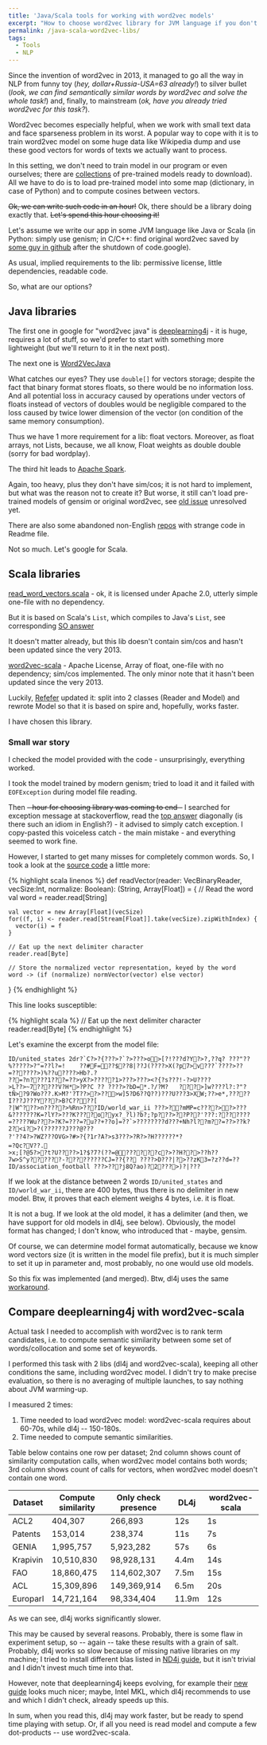 ```yaml
---
title: 'Java/Scala tools for working with word2vec models'
excerpt: "How to choose word2vec library for JVM language if you don't want to learn new models, but need to read already learned vectors and compute similarity."
permalink: /java-scala-word2vec-libs/
tags:
  - Tools
  - NLP
---
```


Since the invention of word2vec in 2013,
it managed to go all the way in NLP from funny toy (_hey, dollar+Russia-USA=63 already!_)
to silver bullet (_look, we can find semantically similar words by word2vec and solve the whole task!_)
 and, finally, to mainstream (_ok, have you already tried word2vec for this task?_).

Word2vec becomes especially helpful,
when we work with small text data and face sparseness problem in its worst.
A popular way to cope with it is to train word2vec model on some huge data like Wikipedia dump
and use these good vectors for words of texts we actually want to process.

In this setting, we don't need to train model in our program or even ourselves;
there are [collections](https://github.com/3Top/word2vec-api#where-to-get-a-pretrained-models)
 of pre-trained models ready to download).
All we have to do is to load pre-trained model into some map
(dictionary, in case of Python) and to compute cosines between vectors.

~~Ok, we can write such code in an hour!~~
Ok, there should be a library doing exactly that. ~~Let's spend this hour choosing it!~~

Let's assume we write our app in some JVM language like Java or Scala
(in Python: simply use genism;
in C/C++: find original word2vec saved by [some guy in github](https://github.com/3Top/word2vec-api#where-to-get-a-pretrained-models)
after the shutdown of code.google).

As usual, implied requirements to the lib:
permissive license, little dependencies, readable code.

So, what are our options?

## Java libraries
The first one in google for "word2vec java" is [deeplearning4j](https://deeplearning4j.org) -
it is huge, requires a lot of stuff,
so we'd prefer to start with something more lightweight (but we'll return to it in the next post).

The next one is [Word2VecJava](https://github.com/medallia/Word2VecJava)

What catches our eyes? They use `double[]` for vectors storage; despite the fact that binary format stores floats, so there would be no information loss. 
And all potential loss in accuracy caused by operations under vectors of floats instead of vectors of doubles would be negligible compared to the loss caused by twice lower dimension of the vector (on condition of the same memory consumption).

Thus we have 1 more requirement for a lib: float vectors. Moreover, as float arrays, not Lists, because, we all know, Float weights as double double (sorry for bad wordplay).

The third hit leads to [Apache Spark](http://spark.apache.org/docs/latest/ml-features.html#word2vec). 

Again, too heavy, plus they don't have sim/cos;
it is not hard to implement, but what was the reason not to create it?
But worse, it still can't load pre-trained models of gensim or original word2vec,
see [old issue](https://issues.apache.org/jira/browse/SPARK-9484) unresolved yet.

There are also some abandoned non-English [repos](https://github.com/NLPchina/Word2VEC_java)
with strange code in Readme file.

Not so much. Let's google for Scala.

## Scala libraries
[read_word_vectors.scala](https://github.com/awhogue/word2vec-scala/blob/master/read_word_vectors.scala) -
ok, it is licensed under Apache 2.0, utterly simple one-file with no dependency.

But it is based on Scala's `List`, which compiles to Java's `List`, see corresponding [SO answer](http://stackoverflow.com/questions/2712877/difference-between-array-and-list-in-scala)

It doesn't matter already, but this lib doesn't contain sim/cos and hasn't been updated since the very 2013.

[word2vec-scala](https://github.com/trananh/word2vec-scala) - Apache License, Array of float, one-file with no dependency; sim/cos implemented.
The only minor note that it hasn't been updated since the very 2013.

Luckily, [Refefer](https://github.com/Refefer) updated it:
split into 2 classes (Reader and Model)
and rewrote Model so that it is based on spire and, hopefully, works faster.

I have chosen this library.

### Small war story

I checked the model provided with the code - unsurprisingly, everything worked.

I took the model trained by modern genism;
tried to load it and it failed with `EOFException` during model file reading.

Then ~~- hour for choosing library was coming to end -~~ I searched for exception message at stackoverflow,
read the [top answer](http://stackoverflow.com/questions/18451232/eofexception-how-to-handle) diagonally (is there such an idiom in English?) -
it advised to simply catch exception.
I copy-pasted this voiceless catch - the main mistake - and everything seemed to work fine.

However, I started to get many misses for completely common words.
So, I took a look at the [source code](https://github.com/Refefer/word2vec-scala/blob/b75b33201a1b073d5e47b6b48837ede905a9e301/src/main/scala/word2vec/Reader.scala#L98) a little more:

{% highlight scala linenos %}
def readVector(reader: VecBinaryReader, vecSize:Int, normalize: Boolean): (String, Array[Float]) = {
     // Read the word
    val word = reader.read[String]

    val vector = new Array[Float](vecSize)
    for((f, i) <- reader.read[Stream[Float]].take(vecSize).zipWithIndex) {
      vector(i) = f
    }

    // Eat up the next delimiter character
    reader.read[Byte]

    // Store the normalized vector representation, keyed by the word
    word -> (if (normalize) normVector(vector) else vector)
}
{% endhighlight %}

This line looks susceptible:

{% highlight scala %}
// Eat up the next delimiter character
reader.read[Byte]
{% endhighlight %}

Let's examine the excerpt from the model file:

```
ID/united_states 2dr?`C?>?{???>?`?>???>o>[?!???d?Y?>?,??q? ???"??%?????>?"=??l?=!	??#F=??$??8|??J(????>X(?p7>v???`????>??=??????>)%??u????>Hb?.?
??=?n????1???=??>yX?>?????1>???>???><?{?s???!-?>U????
>L??>~7?????V?H*>?P?C ?? ????>?bD=*.?/?M?	???>]w????l?:?"?tÑ>?9?Wo???.K>M?'?T??>?>??>w]5?D6??Q??)???U???3>XW;??>e*,?????I???J???Y???>B?C????[
?|W^???>n?????>%Rn>???ID/world_war_ii ???>??mMP=c????>?>???&???????K=?lY?>???K????o?yx?_?l)?b?;?p???>??P??'???:???????=?????Wu???>?K?=???=?u??+??o]=??`>????????d???+Nh?l??m??=??>??k?2?<i?>?(??????J???@???
?'??4?>?WZ???OVG>?#>?{?1r?A?>s3???>?R?>?H??????*?
=?Qc?V??.
>x;[?@5?>?t?U????>1?$?7?(??=@??????c?>??H??>??h??7w>S^y??????-?????????CJ=??{??	????>D???|?>??zK3=?z??d=??ID/association_football ???>???j8Q?ao)?2???>)?|???
```

If we look at the distance between 2 words `ID/united_states` and `ID/world_war_ii`, there are 400 bytes, thus there is no delimiter in new model.
Btw, it proves that each element weighs 4 bytes, i.e. it is float.

It is not a bug. If we look at the old model, it has a delimiter (and then, we have support for old models in dl4j, see below).
Obviously, the model format has changed; I don't know, who introduced that - maybe, gensim.

Of course, we can determine model format automatically, because we know word vectors size (it is written in the model file prefix),
but it is much simpler to set it up in parameter and, most probably, no one would use old models.

So this fix was implemented (and merged).
Btw, dl4j uses the same [workaround](https://github.com/deeplearning4j/deeplearning4j/blob/91a481ae8f5bcb4c9ff3463c1bba2df69d7325d2/deeplearning4j-nlp-parent/deeplearning4j-nlp/src/main/java/org/deeplearning4j/models/embeddings/loader/WordVectorSerializer.java#L114).

## Compare deeplearning4j with word2vec-scala

Actual task I needed to accomplish with word2vec is to rank term candidates, 
i.e. to compute semantic similarity between some set of words/collocation and some set of keywords.

I performed this task with 2 libs (dl4j and word2vec-scala), 
keeping all other conditions the same, including word2vec model.
I didn't try to make precise evaluation, so there is no averaging of multiple launches, to say nothing about JVM warming-up.

I measured 2 times:
1. Time needed to load word2vec model: word2vec-scala requires about 60-70s, while dl4j -- 150-180s.
2. Time needed to compute semantic similarities.

Table below contains one row per dataset; 
2nd column shows count of similarity computation calls, when word2vec model contains both words;
3rd column shows count of calls for vectors, when word2vec model doesn't contain one word.

| Dataset  | Compute similarity | Only check presence | DL4j  | word2vec-scala |
|----------|--------------------|---------------------|-------|----------------|
| ACL2     |            404,307 |             266,893 |   12s |             1s |
| Patents  |            153,014 |             238,374 |   11s |             7s |
| GENIA    |          1,995,757 |           5,923,282 |   57s |             6s |
| Krapivin |         10,510,830 |          98,928,131 |  4.4m |            14s |
| FAO      |         18,860,475 |         114,602,307 |  7.5m |            15s |
| ACL      |         15,309,896 |         149,369,914 |  6.5m |            20s |
| Europarl |         14,721,164 |          98,334,404 | 11.9m |            12s |

As we can see, dl4j works significantly slower.

This may be caused by several reasons.
Probably, there is some flaw in experiment setup, so -- again -- take these results with a grain of salt.
Probably, dl4j works so slow because of missing native libraries on my machine; 
I tried to install different blas listed in [ND4j guide](http://nd4j.org/getstarted.html),
but it isn't trivial and I didn't invest much time into that.

However, note that deeplearning4j keeps evolving, for example their [new guide](https://deeplearning4j.org/native) looks much nicer;
maybe, Intel MKL, which dl4j recommends to use and which I didn't check, already speeds up this.

In sum, when you read this, dl4j may work faster, but be ready to spend time playing with setup.
Or, if all you need is read model and compute a few dot-products -- use word2vec-scala.
